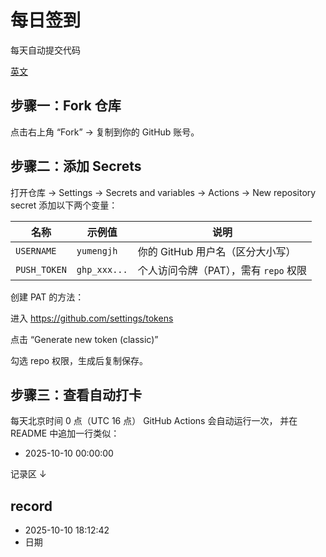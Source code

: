 # 每日签到

每天自动提交代码

[英文](https://github.com/yumengjh/daily-sign/blob/main/README-en.md)

## 步骤一：Fork 仓库

点击右上角 “Fork” → 复制到你的 GitHub 账号。

## 步骤二：添加 Secrets

打开仓库 → Settings → Secrets and variables → Actions → New repository secret
添加以下两个变量：

| 名称         | 示例值       | 说明                                  |
| ------------ | ------------ | ------------------------------------- |
| `USERNAME`   | `yumengjh`   | 你的 GitHub 用户名（区分大小写）      |
| `PUSH_TOKEN` | `ghp_xxx...` | 个人访问令牌（PAT），需有 `repo` 权限 |

创建 PAT 的方法：

进入 https://github.com/settings/tokens

点击 “Generate new token (classic)”

勾选 repo 权限，生成后复制保存。

## 步骤三：查看自动打卡

每天北京时间 0 点（UTC 16 点）
GitHub Actions 会自动运行一次，
并在 README 中追加一行类似：

- 2025-10-10 00:00:00

记录区 ↓

## record
- 2025-10-10 18:12:42
- 日期

